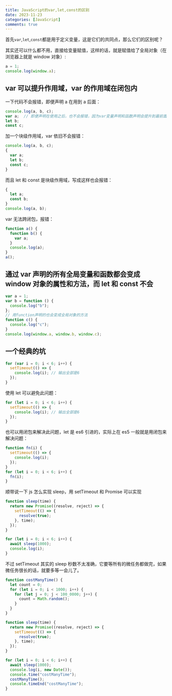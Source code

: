 ```yaml
---
title: JavaScript的var,let,const的区别
date: 2023-11-23
categories: [JavaScript]
comments: true
---
```


首先`var`,`let`,`const`都是用于定义变量，这是它们的共同点，那么它们的区别呢？

其实还可以什么都不用，直接给变量赋值，这样的话，就是赋值给了全局对象（在浏览器上就是 window 对象）:

```javascript
a = 1;
console.log(window.a);
```

<!-- more -->

## var 可以提升作用域，var 的作用域在闭包内

一下代码不会报错，即便声明 a 在用到 a 后面：

```javascript
console.log(a, b, c);
var a;  // 即便声明在使用之后，也不会报错，因为var变量声明和函数声明会提升到最前面执行
let b;
const c;
```

加一个块级作用域，var 依旧不会报错：

```javascript
console.log(a, b, c);
{
  var a;
  let b;
  const c;
}
```

而且 let 和 const 是块级作用域，写成这样也会报错：

```javascript
{
  let a;
  const b;
}
console.log(a, b);
```

var 无法跨闭包，报错：

```javascript
function a() {
  function b() {
    var a;
  }
  console.log(a);
}
a();
```

## 通过 var 声明的所有全局变量和函数都会变成 window 对象的属性和方法，而 let 和 const 不会

```javascript
var a = 1;
var b = function () {
  console.log("b");
};
// 用function声明的也会变成全局对象的方法
function c() {
  console.log("c");
}
console.log(window.a, window.b, window.c);
```

## 一个经典的坑

```javascript
for (var i = 0; i < 6; i++) {
  setTimeout(() => {
    console.log(i); // 输出全部是6
  });
}
```

使用 let 可以避免此问题：

```javascript
for (let i = 0; i < 6; i++) {
  setTimeout(() => {
    console.log(i); // 输出全部是6
  });
}
```

也可以用闭包来解决此问题，let 是 es6 引进的，实际上在 es5 一般就是用闭包来解决问题：

```javascript
function fn(i) {
  setTimeout(() => {
    console.log(i);
  });
}
for (let i = 0; i < 6; i++) {
  fn(i);
}
```

顺带说一下 js 怎么实现 sleep，用 setTimeout 和 Promise 可以实现

```javascript
function sleep(time) {
  return new Promise((resolve, reject) => {
    setTimeout(() => {
      resolve(true);
    }, time);
  });
}

for (let i = 0; i < 6; i++) {
  await sleep(1000);
  console.log(i);
}
```

不过 setTimeout 其实的 sleep 秒数不太准确，它要等所有的微任务都做完，如果微任务很长的话，就要多等一会儿了。

```javascript
function costManyTime() {
  let count = 0;
  for (let i = 0; i < 1000; i++) {
    for (let j = 0; j < 100_0000; j++) {
      count = Math.random();
    }
  }
}

function sleep(time) {
  return new Promise((resolve, reject) => {
    setTimeout(() => {
      resolve(true);
    }, time);
  });
}

for (let i = 0; i < 6; i++) {
  await sleep(1000);
  console.log(i, new Date());
  console.time("costManyTime");
  costManyTime();
  console.timeEnd("costManyTime");
}
```
